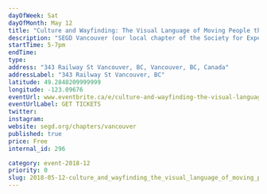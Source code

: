 ```yaml
---
dayOfWeek: Sat
dayOfMonth: May 12
title: "Culture and Wayfinding: The Visual Language of Moving People through Space"
description: "SEGD Vancouver (our local chapter of the Society for Experiential Graphic Design) will review the principles of wayfinding and explore the cultural implications of the language of signage, iconography and message in built environments.<br> By SEGD Vancouver and SubCulture at Creative Coworkers."
startTime: 5-7pm
endTime: 
type: 
address: "343 Railway St Vancouver, BC, Vancouver, BC, Canada"
addressLabel: "343 Railway St Vancouver, BC"
latitude: 49.2848209999999
longitude: -123.09676
eventUrl: www.eventbrite.ca/e/culture-and-wayfinding-the-visual-language-of-moving-people-through-space-tickets-45605279619
eventUrlLabel: GET TICKETS
twitter: 
instagram: 
website: segd.org/chapters/vancouver
published: true
price: Free
internal_id: 296

category: event-2018-12
priority: 0
slug: 2018-05-12-culture_and_wayfinding_the_visual_language_of_moving_people_through_space
---
```

